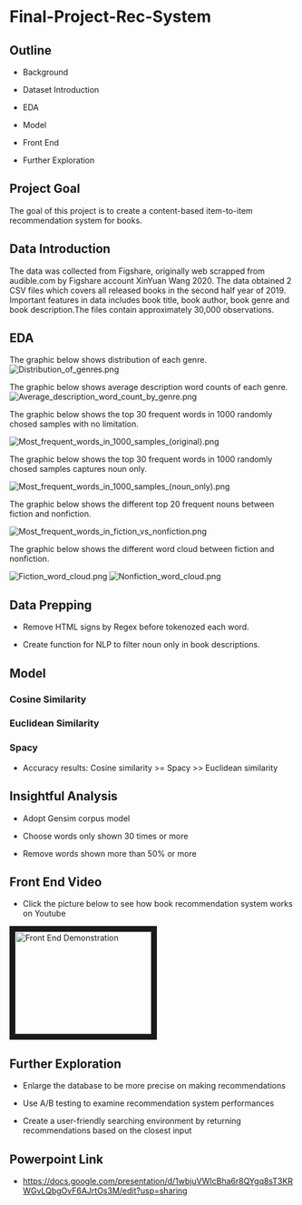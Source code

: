 # Final-Project-Rec-System

## Outline

- Background

- Dataset Introduction

- EDA

- Model

- Front End

- Further Exploration

## Project Goal

The goal of this project is to create a content-based item-to-item recommendation system for books. 

## Data Introduction

The data was collected from Figshare, originally web scrapped from audible.com by Figshare account XinYuan Wang 2020. The data obtained 2 CSV files which covers all released books in the second half year of 2019. Important features in data includes book title, book author, book genre and book description.The files contain approximately 30,000 observations. 

## EDA

The graphic below shows distribution of each genre.
![Distribution_of_genres.png](Pictures/Distribution_of_genres.png)

The graphic below shows average description word counts of each genre.
![Average_description_word_count_by_genre.png](Pictures/Average_description_word_count_by_genre.png)

The graphic below shows the top 30 frequent words in 1000 randomly chosed samples with no limitation.

![Most_frequent_words_in_1000_samples_(original).png](Pictures/Most_frequent_words_in_1000_samples_(original).png)

The graphic below shows the top 30 frequent words in 1000 randomly chosed samples captures noun only.

![Most_frequent_words_in_1000_samples_(noun_only).png](Pictures/Most_frequent_words_in_1000_samples_(noun_only).png)

The graphic below shows the different top 20 frequent nouns between fiction and nonfiction.

![Most_frequent_words_in_fiction_vs_nonfiction.png](Pictures/Most_frequent_words_in_fiction_vs_nonfiction.png)

The graphic below shows the different word cloud between fiction and nonfiction.

![Fiction_word_cloud.png](Pictures/Fiction_word_cloud.png)
![Nonfiction_word_cloud.png](Pictures/Nonfiction_word_cloud.png)

## Data Prepping

- Remove HTML signs by Regex before tokenozed each word.

- Create function for NLP to filter noun only in book descriptions.

## Model

### Cosine Similarity

### Euclidean Similarity

### Spacy

- Accuracy results: Cosine similarity >= Spacy >> Euclidean similarity
  
## Insightful Analysis

- Adopt Gensim corpus model
 
- Choose words only shown 30 times or more

- Remove words shown more than 50% or more

## Front End Video
- Click the picture below to see how book recommendation system works on Youtube

<a href="https://youtu.be/maAx_2QrXkY"
 target="_blank"><img src="https://bookishivy.files.wordpress.com/2015/09/book-recs.png?w=500&h=200&crop=1" 
alt="Front End Demonstration" width="240" height="180" border="10" /></a>

 
## Further Exploration
 
- Enlarge the database to be more precise on making recommendations

- Use A/B testing to examine recommendation system performances

- Create a user-friendly searching environment by returning recommendations based on the closest input 

## Powerpoint Link

- https://docs.google.com/presentation/d/1wbjuVWIcBha6r8QYgq8sT3KRWGvLQbgOvF6AJrtOs3M/edit?usp=sharing
